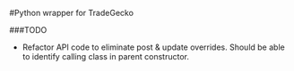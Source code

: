 #Python wrapper for TradeGecko


###TODO

* Refactor API code to eliminate post & update overrides. Should be able to identify calling class in parent constructor.